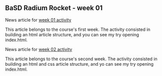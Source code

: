 ## BaSD Radium Rocket - week 01

News article for [week 01 activity](https://www.bbc.com/news/business-58600583)

This article belongs to the course's first week. The activity consisted in building an html article structure, and you can see my try opening index.html.

News article for [week 02 activity](https://www.thesun.co.uk/tvandshowbiz/16246054/status-quo-alan-lancaster-dead/)

This article belongs to the course's second week. The activity consisted in building an html and css article structure, and yo can see my try opening index.html.
